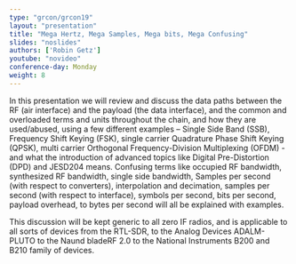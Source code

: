 ```yaml
---
type: "grcon/grcon19"
layout: "presentation"
title: "Mega Hertz, Mega Samples, Mega bits, Mega Confusing"
slides: "noslides"
authors: ['Robin Getz']
youtube: "novideo"
conference-day: Monday
weight: 8
---
```

In this presentation we will review and discuss the data paths between the RF (air interface) and the payload (the data interface), and the common and overloaded terms and units throughout the chain, and how they are used/abused, using a few different examples – Single Side Band (SSB), Frequency Shift Keying (FSK), single carrier Quadrature Phase Shift Keying (QPSK), multi carrier Orthogonal Frequency-Division Multiplexing (OFDM) - and what the introduction of advanced topics like Digital Pre-Distortion (DPD) and JESD204 means. Confusing terms like occupied RF bandwidth, synthesized RF bandwidth, single side bandwidth, Samples per second (with respect to converters), interpolation and decimation, samples per second (with respect to interface), symbols per second, bits per second, payload overhead, to bytes per second will all be explained with examples.

This discussion will be kept generic to all zero IF radios, and is applicable to all sorts of devices from the RTL-SDR, to the Analog Devices ADALM-PLUTO to the Naund bladeRF 2.0 to the National Instruments B200 and B210 family of devices.